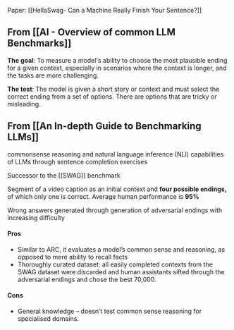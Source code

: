 Paper: [[HellaSwag- Can a Machine Really Finish Your Sentence?]]

## From [[AI - Overview of common LLM Benchmarks]]
**The goal**: To measure a model's ability to choose the most plausible ending for a given context, especially in scenarios where the context is longer, and the tasks are more challenging.

**The test**: The model is given a short story or context and must select the correct ending from a set of options. There are options that are tricky or misleading.

## From [[An In-depth Guide to Benchmarking LLMs]]

commonsense reasoning and natural language inference (NLI) capabilities of LLMs through sentence completion exercises

Successor to the [[SWAG]] benchmark

Segment of a video caption as an initial context and **four possible endings,** of which only one is correct.  Average human performance is **95%** 

Wrong answers generated through generation of adversarial endings with increasing difficulty 

#### Pros
+ Similar to ARC, it evaluates a model’s common sense and reasoning, as opposed to mere ability to recall facts
+ Thoroughly curated dataset: all easily completed contexts from the SWAG dataset were discarded and human assistants sifted through the adversarial endings and chose the best 70,000. 
#### Cons
+ General knowledge – doesn’t test common sense reasoning for specialised domains.  

